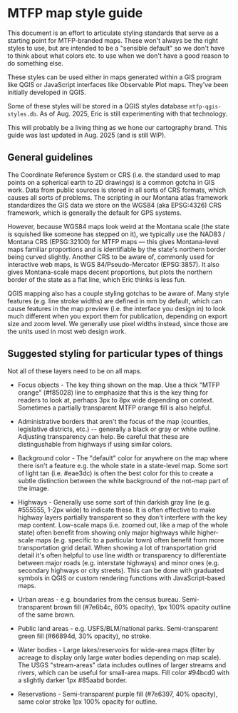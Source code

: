 # MTFP map style guide

This document is an effort to articulate styling standards that serve as a starting point for MTFP-branded maps. These won't always be the right styles to use, but are intended to be a "sensible default" so we don't have to think about what colors etc. to use when we don't have a good reason to do something else.

These styles can be used either in maps generated within a GIS program like QGIS or JavaScript interfaces like Observable Plot maps. They've been initially developed in QGIS.

Some of these styles will be stored in a QGIS styles database `mtfp-qgis-styles.db`. As of Aug. 2025, Eric is still experimenting with that technology.

This will probably be a living thing as we hone our cartography brand. This guide was last updated in Aug. 2025 (and is still WIP).

## General guidelines

The Coordinate Reference System or CRS (i.e. the standard used to map points on a spherical earth to 2D drawings) is a common gotcha in GIS work. Data from public sources is stored in all sorts of CRS formats, which causes all sorts of problems. The scripting in our Montana atlas framework standardizes the GIS data we store on the WGS84 (aka EPSG:4326) CRS framework, which is generally the default for GPS systems.

However, because WGS84 maps look weird at the Montana scale (the state is squished like someone has stepped on it), we typically use the NAD83 / Montana CRS (EPSG:32100) for MTFP maps — this gives Montana-level maps familiar proportions and is identifiable by the state's northern border being curved slightly. Another CRS to be aware of, commonly used for interactive web maps, is WGS 84/Pseudo-Mercator (EPSG:3857). It also gives Montana-scale maps decent proportions, but plots the northern border of the state as a flat line, which Eric thinks is less fun.

QGIS mapping also has a couple styling gotchas to be aware of. Many style features (e.g. line stroke widths) are defined in mm by default, which can cause features in the map preview (i.e. the interface you design in) to look much different when you export them for publication, depending on export size and zoom level. We generally use pixel widths instead, since those are the units used in most web design work.

## Suggested styling for particular types of things

Not all of these layers need to be on all maps.

- Focus objects - The key thing shown on the map. Use a thick "MTFP orange" (#f85028) line to emphasize that this is the key thing for readers to look at, perhaps 3px to 8px wide depending on context. Sometimes a partially transparent MTFP orange fill is also helpful.

- Administrative borders that aren't the focus of the map (counties, legislative districts, etc.) -- generally a black or gray or white outline. Adjusting transparency can help. Be careful that these are distingushable from highways if using similar colors.

- Background color - The "default" color for anywhere on the map where there isn't a feature e.g. the whole state in a state-level map. Some sort of light tan (i.e. #eae3dc) is often the best color for this to create a subtle distinction between the white background of the not-map part of the image.

- Highways - Generally use some sort of thin darkish gray line (e.g. #555555, 1-2px wide) to indicate these. It is often effective to make highway layers partially transparent so they don't interfere with the key map content. Low-scale maps (i.e. zoomed out, like a map of the whole state) often benefit from showing only major highways while higher-scale maps (e.g. specific to a particular town) often benefit from more transportation grid detail. When showing a lot of transportation grid detail it's often helpful to use line width or transparency to differentiate between major roads (e.g. interstate highways) and minor ones (e.g. secondary highways or city streets). This can be done with graduated symbols in QGIS or custom rendering functions with JavaScript-based maps.

- Urban areas - e.g. boundaries from the census bureau. Semi-transparent brown fill (#7e6b4c, 60% opacity), 1px 100% opacity outline of the same brown.

- Public land areas - e.g. USFS/BLM/national parks. Semi-transparent green fill (#66894d, 30% opacity), no stroke.

- Water bodies - Large lakes/reservoirs for wide-area maps (filter by acreage to display only large water bodies depending on map scale). The USGS "stream-areas" data includes outlines of larger streams and rivers, which can be useful for small-area maps. Fill color #94bcd0 with a slightly darker 1px #85aabd border.

- Reservations - Semi-transparent purple fill (#7e6397, 40% opacity), same color stroke 1px 100% opacity for outline.

